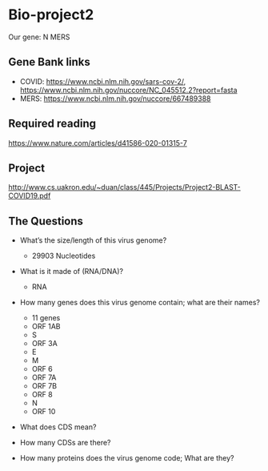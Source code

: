 # Bio-project2
Our gene: N MERS

## Gene Bank links
* COVID: https://www.ncbi.nlm.nih.gov/sars-cov-2/, https://www.ncbi.nlm.nih.gov/nuccore/NC_045512.2?report=fasta
* MERS: https://www.ncbi.nlm.nih.gov/nuccore/667489388

## Required reading
https://www.nature.com/articles/d41586-020-01315-7

## Project
http://www.cs.uakron.edu/~duan/class/445/Projects/Project2-BLAST-COVID19.pdf

## The Questions
* What’s the size/length of this virus genome?
  * 29903 Nucleotides
* What is it made of (RNA/DNA)?
  * RNA
* How many genes does this virus genome contain; what are their names?
  *  11 genes
   * ORF 1AB
   * S
   * ORF 3A
   * E
   * M
   * ORF 6
   * ORF 7A
   * ORF 7B
   * ORF 8
   * N
   * ORF 10
  
* What does CDS mean?
* How many CDSs are there?
* How many proteins does the virus genome code; What are they?

